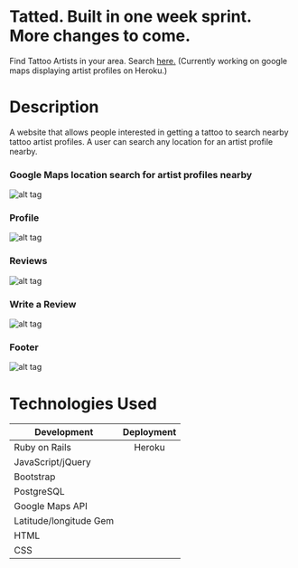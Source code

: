 # Tatted. Built in one week sprint. More changes to come.
Find Tattoo Artists in your area.
Search [here.](https://dry-sierra-70053.herokuapp.com/ "Title") (Currently working on google maps displaying artist profiles on Heroku.)

# Description
A website that allows people interested in getting a tattoo to search nearby tattoo artist profiles. A user can search any location for an artist profile nearby.

### Google Maps location search for artist profiles nearby
![alt tag](http://i1181.photobucket.com/albums/x425/Chav3zzz/tat1_zpsslawdyzj.png "Google Maps location search")
### Profile
![alt tag](http://i1181.photobucket.com/albums/x425/Chav3zzz/tat2_zpstyd9rhr3.png "Profile")
### Reviews
![alt tag](http://i1181.photobucket.com/albums/x425/Chav3zzz/tat3_zpsqqzqru6j.png "Reviews")
### Write a Review
![alt tag](http://i1181.photobucket.com/albums/x425/Chav3zzz/tat4_zpslhk5sd8s.png "Write a Review")
### Footer
![alt tag](http://i1181.photobucket.com/albums/x425/Chav3zzz/tat5_zpspsutoumj.png "Footer")

# Technologies Used

| Development   | Deployment    |
| ------------- |:-------------:|
| Ruby on Rails | Heroku        |
| JavaScript/jQuery |           |
| Bootstrap     |               |
| PostgreSQL    |
| Google Maps API |
| Latitude/longitude Gem
| HTML          |               |
| CSS           |               |

